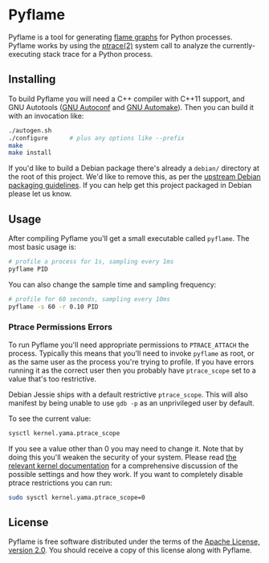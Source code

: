# Pyflame

Pyflame is a tool for generating
[flame graphs](https://github.com/brendangregg/FlameGraph) for Python processes.
Pyflame works by using the
[ptrace(2)](http://man7.org/linux/man-pages/man2/ptrace.2.html) system call to
analyze the currently-executing stack trace for a Python process.

## Installing

To build Pyflame you will need a C++ compiler with C++11 support, and GNU
Autotools ([GNU Autoconf](https://www.gnu.org/software/autoconf/autoconf.html)
and [GNU Automake](https://www.gnu.org/software/automake/automake.html)). Then
you can build it with an invocation like:

```bash
./autogen.sh
./configure      # plus any options like --prefix
make
make install
```

If you'd like to build a Debian package there's already a `debian/` directory at
the root of this project. We'd like to remove this, as per the
[upstream Debian packaging guidelines](https://wiki.debian.org/UpstreamGuide).
If you can help get this project packaged in Debian please let us know.

## Usage

After compiling Pyflame you'll get a small executable called `pyflame`. The most
basic usage is:

```bash
# profile a process for 1s, sampling every 1ms
pyflame PID
```

You can also change the sample time and sampling frequency:

```bash
# profile for 60 seconds, sampling every 10ms
pyflame -s 60 -r 0.10 PID
```

### Ptrace Permissions Errors

To run Pyflame you'll need appropriate permissions to `PTRACE_ATTACH` the
process. Typically this means that you'll need to invoke `pyflame` as root, or
as the same user as the process you're trying to profile. If you have errors
running it as the correct user then you probably have `ptrace_scope` set to a
value that's too restrictive.

Debian Jessie ships with a default restrictive `ptrace_scope`. This will also
manifest by being unable to use `gdb -p` as an unprivileged user by default.

To see the current value:

```bash
sysctl kernel.yama.ptrace_scope
```

If you see a value other than 0 you may need to change it. Note that by doing
this you'll weaken the security of your system. Please read
[the relevant kernel documentation](https://www.kernel.org/doc/Documentation/security/Yama.txt)
for a comprehensive discussion of the possible settings and how they work. If
you want to completely disable ptrace restrictions you can run:

```bash
sudo sysctl kernel.yama.ptrace_scope=0
```

## License

Pyflame is free software distributed under the terms of the
[Apache License, version 2.0](http://www.apache.org/licenses/LICENSE-2.0). You
should receive a copy of this license along with Pyflame.
